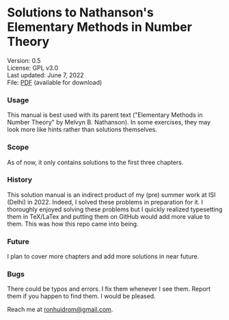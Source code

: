 # Solutions to Nathanson's Elementary Methods in Number Theory

Version: 0.5 \
License: GPL v3.0 \
Last updated: June 7, 2022 \
File: [PDF](https://ronhuidrom.github.io/nathanson-number-theory-solutions/NathansonSolutions.pdf) (available for download)

### Usage

This manual is best used with its parent text ("Elementary Methods in Number Theory" by Melvyn B. Nathanson).  In some exercises, they may look more like hints rather than solutions themselves.

### Scope

As of now, it only contains solutions to the first three chapters.

### History

This solution manual is an indirect product of my (pre) summer work at ISI (Delhi) in 2022. Indeed, I solved these problems in preparation for it. I thoroughly enjoyed solving these problems but I quickly realized typesetting them in TeX/LaTex and putting them on GitHub would add more value to them. This was how this repo came into being.

### Future

I plan to cover more chapters and add more solutions in near future.

### Bugs

There could be typos and errors. I fix them whenever I see them. Report them if you happen to find them. I would be pleased.

Reach me at ronhuidrom@gmail.com.


